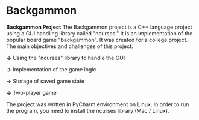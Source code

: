 # Backgammon

**Backgammon Project**
The Backgammon project is a C++ language project using a GUI handling library called "ncurses." It is an implementation of the popular board game "backgammon". It was created for a college project. The main objectives and challenges of this project:

  **->** Using the "ncurses" library to handle the GUI 
  
  **->** Implementation of the game logic
  
  **->** Storage of saved game state
  
  **->** Two-player game
  
The project was written in PyCharm environment on Linux. In order to run the program, you need to install the ncurses library (Mac / Linux). 
